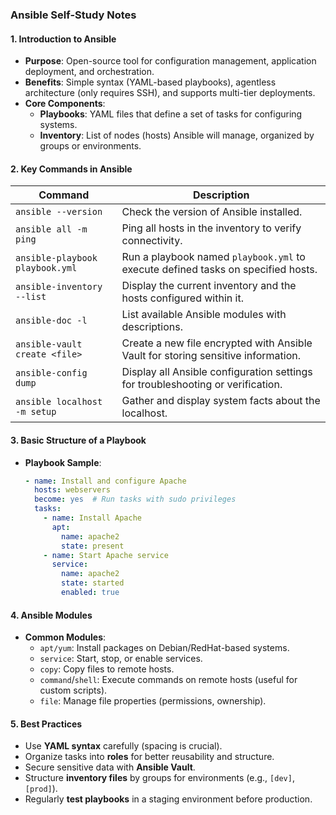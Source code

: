 ### Ansible Self-Study Notes

#### 1. **Introduction to Ansible**
   - **Purpose**: Open-source tool for configuration management, application deployment, and orchestration.
   - **Benefits**: Simple syntax (YAML-based playbooks), agentless architecture (only requires SSH), and supports multi-tier deployments.
   - **Core Components**:
     - **Playbooks**: YAML files that define a set of tasks for configuring systems.
     - **Inventory**: List of nodes (hosts) Ansible will manage, organized by groups or environments.

#### 2. **Key Commands in Ansible**

| Command                      | Description                                                                                     |
|------------------------------|-------------------------------------------------------------------------------------------------|
| `ansible --version`          | Check the version of Ansible installed.                                                         |
| `ansible all -m ping`        | Ping all hosts in the inventory to verify connectivity.                                         |
| `ansible-playbook playbook.yml` | Run a playbook named `playbook.yml` to execute defined tasks on specified hosts.              |
| `ansible-inventory --list`   | Display the current inventory and the hosts configured within it.                               |
| `ansible-doc -l`             | List available Ansible modules with descriptions.                                               |
| `ansible-vault create <file>` | Create a new file encrypted with Ansible Vault for storing sensitive information.              |
| `ansible-config dump`        | Display all Ansible configuration settings for troubleshooting or verification.                 |
| `ansible localhost -m setup` | Gather and display system facts about the localhost.                                           |

#### 3. **Basic Structure of a Playbook**

- **Playbook Sample**:
   ```yaml
   - name: Install and configure Apache
     hosts: webservers
     become: yes  # Run tasks with sudo privileges
     tasks:
       - name: Install Apache
         apt:
           name: apache2
           state: present
       - name: Start Apache service
         service:
           name: apache2
           state: started
           enabled: true
   ```

#### 4. **Ansible Modules**

   - **Common Modules**:
     - `apt/yum`: Install packages on Debian/RedHat-based systems.
     - `service`: Start, stop, or enable services.
     - `copy`: Copy files to remote hosts.
     - `command`/`shell`: Execute commands on remote hosts (useful for custom scripts).
     - `file`: Manage file properties (permissions, ownership).

#### 5. **Best Practices**

   - Use **YAML syntax** carefully (spacing is crucial).
   - Organize tasks into **roles** for better reusability and structure.
   - Secure sensitive data with **Ansible Vault**.
   - Structure **inventory files** by groups for environments (e.g., `[dev]`, `[prod]`).
   - Regularly **test playbooks** in a staging environment before production.
